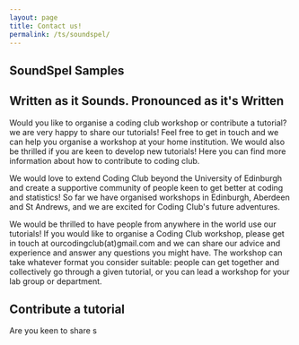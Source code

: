```yaml
---
layout: page
title: Contact us!
permalink: /ts/soundspel/
---
```

<section id="global-header">
    <div class="container">
        <div class="row">
            <div class="col-md-12">
                <div class="block">
                <h1>SoundSpel Samples</h1>
                <h2>Written as it Sounds. Pronounced as it's Written</h2>
                </div>
            </div>
        </div>
    </div>
</section>
Would you like to organise a coding club workshop or contribute a tutorial? we are very happy to share our tutorials! Feel free to get in touch and we can help you organise a workshop at your home institution. We would also be thrilled if you are keen to develop new tutorials! Here you can find more information about how to contribute to coding club.

We would love to extend Coding Club beyond the University of Edinburgh and create a supportive community of people keen to get better at coding and statistics! So far we have organised workshops in Edinburgh, Aberdeen and St Andrews, and we are excited for Coding Club's future adventures.

We would be thrilled to have people from anywhere in the world use our tutorials! If you would like to organise a Coding Club workshop, please get in touch at ourcodingclub(at)gmail.com and we can share our advice and experience and answer any questions you might have. The workshop can take whatever format you consider suitable: people can get together and collectively go through a given tutorial, or you can lead a workshop for your lab group or department.

## Contribute a tutorial

Are you keen to share s
